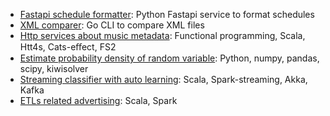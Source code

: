 - [Fastapi schedule formatter](https://github.com/gilcu2/scheduling_formatter): Python Fastapi service to format schedules
- [XML comparer](https://github.com/gilcu2/topdiﬀxml): Go CLI to compare XML files 
- [Http services about music metadata](https://github.com/gilcu2/music_metadata): Functional programming, Scala, Htt4s, Cats-eﬀect, FS2
- [Estimate probability density of random variable](https://gitlab.com/gilcu2/kernel_density): Python, numpy, pandas, scipy, kiwisolver 
- [Streaming classifier with auto learning](https://gitlab.com/gilcu2/streaming_classifier): Scala, Spark-streaming, Akka, Kafka
- [ETLs related advertising](https://gitlab.com/gilcu2/advertizing_spark): Scala, Spark


